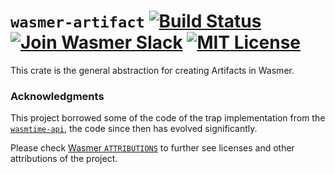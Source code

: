 # `wasmer-artifact` [![Build Status](https://github.com/wasmerio/wasmer/workflows/build/badge.svg?style=flat-square)](https://github.com/wasmerio/wasmer/actions?query=workflow%3Abuild) [![Join Wasmer Slack](https://img.shields.io/static/v1?label=Slack&message=join%20chat&color=brighgreen&style=flat-square)](https://slack.wasmer.io) [![MIT License](https://img.shields.io/github/license/wasmerio/wasmer.svg?style=flat-square)](https://github.com/wasmerio/wasmer/blob/master/LICENSE)


This crate is the general abstraction for creating Artifacts in Wasmer.

### Acknowledgments

This project borrowed some of the code of the trap implementation from
the [`wasmtime-api`], the code since then has evolved significantly.

Please check [Wasmer `ATTRIBUTIONS`] to further see licenses and other
attributions of the project.


[`wasmer-engine-universal`]: https://github.com/wasmerio/wasmer/tree/master/lib/engine-universal
[`wasmer-engine-dylib`]: https://github.com/wasmerio/wasmer/tree/master/lib/engine-dylib
[`wasmer-engine-staticlib`]: https://github.com/wasmerio/wasmer/tree/master/lib/engine-staticlib
[`wasmer-engine-dummy`]: https://github.com/wasmerio/wasmer/tree/master/tests/lib/engine-dummy
[`wasmtime-api`]: https://crates.io/crates/wasmtime
[Wasmer `ATTRIBUTIONS`]: https://github.com/wasmerio/wasmer/blob/master/ATTRIBUTIONS.md
